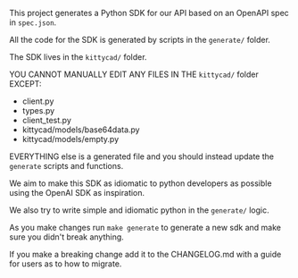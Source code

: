 This project generates a Python SDK for our API based on an OpenAPI spec in
`spec.json`.

All the code for the SDK is generated by scripts in the `generate/` folder.

The SDK lives in the `kittycad/` folder.

YOU CANNOT MANUALLY EDIT ANY FILES IN THE `kittycad/` folder EXCEPT:

- client.py
- types.py
- client_test.py
- kittycad/models/base64data.py
- kittycad/models/empty.py

EVERYTHING else is a generated file and you should instead update the `generate`
scripts and functions.

We aim to make this SDK as idiomatic to python developers as possible using the OpenAI
SDK as inspiration.

We also try to write simple and idiomatic python in the `generate/` logic.

As you make changes run `make generate` to generate a new sdk and make sure you didn't break anything.

If you make a breaking change add it to the CHANGELOG.md with a guide for users as to how to migrate.
